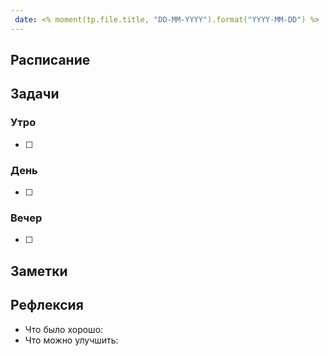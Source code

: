 ```yaml
---
 date: <% moment(tp.file.title, "DD-MM-YYYY").format("YYYY-MM-DD") %> 
---
```



## Расписание

## Задачи

### Утро

- [ ]

### День

- [ ]

### Вечер

- [ ]

## Заметки

## Рефлексия

- Что было хорошо:
- Что можно улучшить: